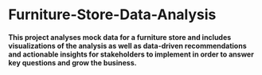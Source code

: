 # Furniture-Store-Data-Analysis
#### This project analyses mock data for a furniture store and includes visualizations of the analysis as well as data-driven recommendations and actionable insights for stakeholders to implement in order to answer key questions and grow the business.
